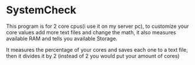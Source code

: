 # SystemCheck
This program is for 2 core cpus(i use it on my server pc), 
to customize your core values add more text files and change the math, 
it also measures available RAM and tells you available Storage.

It measures the percentage of your cores and saves each one to a text file, then it divides it by 2
(instead of 2 you would put your amount of cores) 
